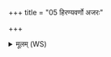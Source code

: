 +++
title = "05 हिरण्यवर्णो अजरः"

+++
<details><summary>मूलम् (WS)</summary>

हिरण्यवर्णो अजरः सुवीरो जरामृत्युः प्रजया सं विशस्व ।  
तदग्निराह तदु सोम आह बृहस्पतिः सविता तदिन्द्रः ॥ ५ ॥
</details>